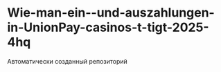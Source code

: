 # Wie-man-ein--und-auszahlungen-in-UnionPay-casinos-t-tigt-2025-4hq
Автоматически созданный репозиторий
